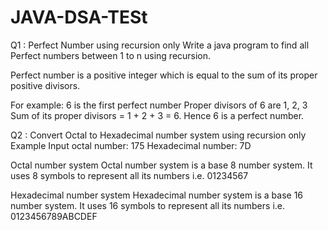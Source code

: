 # JAVA-DSA-TESt
Q1 : Perfect Number using recursion only
Write a java program to find all Perfect numbers between 1 to n using recursion.

Perfect number is a positive integer which is equal to the sum of its proper positive divisors.

For example: 6 is the first perfect number
Proper divisors of 6 are 1, 2, 3
Sum of its proper divisors = 1 + 2 + 3 = 6.
Hence 6 is a perfect number.

Q2 : Convert Octal to Hexadecimal number system using recursion only
Example
Input octal number: 175
Hexadecimal number: 7D

Octal number system
Octal number system is a base 8 number system. It uses 8 symbols to represent all its numbers i.e. 01234567

Hexadecimal number system
Hexadecimal number system is a base 16 number system. It uses 16 symbols to represent all its numbers i.e. 0123456789ABCDEF
